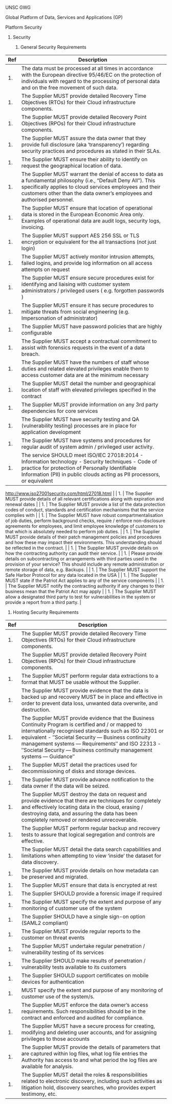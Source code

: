 UNSC GWG

Global Platform of Data, Services and Applications (GP)

Platform Security

1.  <span id="_Toc405473559" class="anchor"></span>Security

    1.  General Security Requirements

| Ref  | Description                                                                                                                                                                                                                                                 |
|------|-------------------------------------------------------------------------------------------------------------------------------------------------------------------------------------------------------------------------------------------------------------|
| 1.   | The data must be processed at all times in accordance with the European directive 95/46/EC on the protection of individuals with regard to the processing of personal data and on the free movement of such data.                                           |
| 1.   | The Supplier MUST provide detailed Recovery Time Objectives (RTOs) for their Cloud infrastructure components.                                                                                                                                               |
| 1.   | The Supplier MUST provide detailed Recovery Point Objectives (RPOs) for their Cloud infrastructure components.                                                                                                                                              |
| 1.   | The Supplier MUST assure the data owner that they provide full disclosure (aka ‘transparency’) regarding security practices and procedures as stated in their SLAs.                                                                                         |
| 1.   | The Supplier MUST ensure their ability to identify on request the geographical location of data.                                                                                                                                                            |
| 1.   | The Supplier MUST warrant the denial of access to data as a fundamental philosophy (i.e., “Default Deny All”). This specifically applies to cloud services employees and their customers other than the data owner’s employees and authorised personnel.    |
| 1.   | The Supplier MUST ensure that location of operational data is stored in the European Economic Area only. Examples of operational data are audit logs, security logs, invoicing.                                                                             |
| 1.   | The Supplier MUST support AES 256 SSL or TLS encryption or equivalent for the all transactions (not just login)                                                                                                                                             |
| 1.   | The Supplier MUST actively monitor intrusion attempts, failed logins, and provide log information on all access attempts on request                                                                                                                         |
| 1.   | The Supplier MUST ensure secure procedures exist for identifying and liaising with customer system administrators / privileged users ( e.g. forgotten passwords )                                                                                           |
| 1.   | The Supplier MUST ensure it has secure procedures to mitigate threats from social engineering (e.g. Impersonation of administrator)                                                                                                                         |
| 1.   | The Supplier MUST have password policies that are highly configurable                                                                                                                                                                                       |
| 1.   | The Supplier MUST accept a contractual commitment to assist with forensics requests in the event of a data breach.                                                                                                                                          |
| 1.   | The Supplier MUST have the numbers of staff whose duties and related elevated privileges enable them to access customer data are at the minimum necessary                                                                                                   |
| 1.   | The Supplier MUST detail the number and geographical location of staff with elevated privileges specified in the contract                                                                                                                                   |
| 1.   | The Supplier MUST provide information on any 3rd party dependencies for core services                                                                                                                                                                       |
| 1.   | The Supplier MUST have security testing and QA (vulnerability testing) processes are in place for application development                                                                                                                                   |
| 1.   | The Supplier MUST have systems and procedures for regular audit of system admin / privileged user activity.                                                                                                                                                 |
| 1.   | The service SHOULD meet ISO/IEC 27018:2014 - Information technology - Security techniques - Code of practice for protection of Personally Identifiable Information (PII) in public clouds acting as PII processors, or equivalent                           
                                                                                                                                                                                                                                                               
  http://www.iso27001security.com/html/27018.html                                                                                                                                                                                                              |
| 1.   | The Supplier MUST provide details of all relevant certifications along with expiration and renewal dates                                                                                                                                                    |
| 1.   | The Supplier MUST provide a list of the data protection codes of conduct, standards and certification mechanisms that the service complies with                                                                                                             |
| 1.   | The Supplier MUST have robust compartmentalisation of job duties, perform background checks, require / enforce non-disclosure agreements for employees, and limit employee knowledge of customers to that which is absolutely needed to perform job duties. |
| 1.   | The Supplier MUST provide details of their patch management policies and procedures and how these may impact their environments. This understanding should be reflected in the contract.                                                                    |
| 1.   | The Supplier MUST provide details on how the contracting authority can audit their service.                                                                                                                                                                 |
| 1.   | Please provide details on subcontracting or arrangements with third parties used in the provision of your service? This should include any remote administration or remote storage of data, e.g. Backups.                                                   |
| 1.   | The Supplier MUST support the Safe Harbor Protocol for any data located in the USA                                                                                                                                                                          |
| 1.   | The Supplier MUST state if the Patriot Act applies to any of the service components                                                                                                                                                                         |
| 1.   | The Supplier MUST notify the contracting authority if any changes to their business mean that the Patriot Act may apply                                                                                                                                     |
| 1.   | The Supplier MUST allow a designated third party to test for vulnerabilities in the system or provide a report from a third party.                                                                                                                          |

1.  Hosting Security Requirements

| Ref  | Description                                                                                                                                                                                                                                                                                                                                        |
|------|----------------------------------------------------------------------------------------------------------------------------------------------------------------------------------------------------------------------------------------------------------------------------------------------------------------------------------------------------|
| 1.   | The Supplier MUST provide detailed Recovery Time Objectives (RTOs) for their Cloud infrastructure components.                                                                                                                                                                                                                                      |
| 1.   | The Supplier MUST provide detailed Recovery Point Objectives (RPOs) for their Cloud infrastructure components.                                                                                                                                                                                                                                     |
| 1.   | The Supplier MUST perform regular data extractions to a format that MUST be usable without the Supplier.                                                                                                                                                                                                                                           |
| 1.   | The Supplier MUST provide evidence that the data is backed up and recovery MUST be in place and effective in order to prevent data loss, unwanted data overwrite, and destruction.                                                                                                                                                                 |
| 1.   | The Supplier MUST provide evidence that the Business Continuity Program is certified and / or mapped to internationally recognised standards such as ISO 22301 or equivalent - ″Societal Security — Business continuity management systems — Requirements″ and ISO 22313 - ″Societal Security — Business continuity management systems — Guidance″ |
| 1.   | The Supplier MUST detail the practices used for decommissioning of disks and storage devices.                                                                                                                                                                                                                                                      |
| 1.   | The Supplier MUST provide advance notification to the data owner if the data will be seized.                                                                                                                                                                                                                                                       |
| 1.   | The Supplier MUST destroy the data on request and provide evidence that there are techniques for completely and effectively locating data in the cloud, erasing / destroying data, and assuring the data has been completely removed or rendered unrecoverable.                                                                                    |
| 1.   | The Supplier MUST perform regular backup and recovery tests to assure that logical segregation and controls are effective.                                                                                                                                                                                                                         |
| 1.   | The Supplier MUST detail the data search capabilities and limitations when attempting to view ‘inside’ the dataset for data discovery.                                                                                                                                                                                                             |
| 1.   | The Supplier MUST provide details on how metadata can be preserved and migrated.                                                                                                                                                                                                                                                                   |
| 1.   | The Supplier MUST ensure that data is encrypted at rest                                                                                                                                                                                                                                                                                            |
| 1.   | The Supplier SHOULD provide a forensic image if required                                                                                                                                                                                                                                                                                           |
| 1.   | The Supplier MUST specify the extent and purpose of any monitoring of customer use of the system                                                                                                                                                                                                                                                   |
| 1.   | The Supplier SHOULD have a single sign-on option (SAML2 compliant)                                                                                                                                                                                                                                                                                 |
| 1.   | The Supplier MUST provide regular reports to the customer on threat events                                                                                                                                                                                                                                                                         |
| 1.   | The Supplier MUST undertake regular penetration / vulnerability testing of its services                                                                                                                                                                                                                                                            |
| 1.   | The Supplier SHOULD make results of penetration / vulnerability tests available to its customers                                                                                                                                                                                                                                                   |
| 1.   | The Supplier SHOULD support certificates on mobile devices for authentication                                                                                                                                                                                                                                                                      |
| 1.   | MUST specify the extent and purpose of any monitoring of customer use of the system/s.                                                                                                                                                                                                                                                             |
| 1.   | The Supplier MUST enforce the data owner’s access requirements. Such responsibilities should be in the contract and enforced and audited for compliance.                                                                                                                                                                                           |
| 1.   | The Supplier MUST have a secure process for creating, modifying and deleting user accounts, and for assigning privileges to those accounts                                                                                                                                                                                                         |
| 1.   | The Supplier MUST provide the details of parameters that are captured within log files, what log file entries the Authority has access to and what period the log files are available for analysis.                                                                                                                                                |
| 1.   | The Supplier MUST detail the roles & responsibilities related to electronic discovery, including such activities as litigation hold, discovery searches, who provides expert testimony, etc.                                                                                                                                                       |
